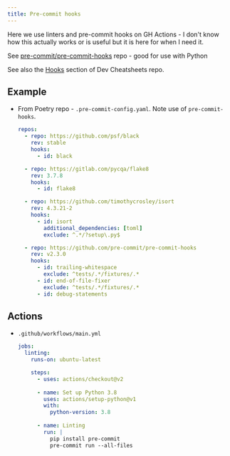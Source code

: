 ```yaml
---
title: Pre-commit hooks
---
```


Here we use linters and pre-commit hooks on GH Actions - I don't know how this actually works or is useful but it is here for when I need it.

See [pre-commit/pre-commit-hooks](https://github.com/pre-commit/pre-commit-hooks) repo - good for use with Python

See also the [Hooks](https://michaelcurrin.github.io/dev-cheatsheets/cheatsheets/git/committing/hooks.html) section of Dev Cheatsheets repo.


## Example

- From Poetry repo - `.pre-commit-config.yaml`. Note use of `pre-commit-hooks`.
    ```yaml
    repos:
      - repo: https://github.com/psf/black
        rev: stable
        hooks:
          - id: black

      - repo: https://gitlab.com/pycqa/flake8
        rev: 3.7.8
        hooks:
          - id: flake8

      - repo: https://github.com/timothycrosley/isort
        rev: 4.3.21-2
        hooks:
          - id: isort
            additional_dependencies: [toml]
            exclude: ^.*/?setup\.py$

      - repo: https://github.com/pre-commit/pre-commit-hooks
        rev: v2.3.0
        hooks:
          - id: trailing-whitespace
            exclude: ^tests/.*/fixtures/.*
          - id: end-of-file-fixer
            exclude: ^tests/.*/fixtures/.*
          - id: debug-statements
    ```

## Actions

- `.github/workflows/main.yml`
    ```yaml
    jobs:
      linting:
        runs-on: ubuntu-latest

        steps:
          - uses: actions/checkout@v2
          
          - name: Set up Python 3.8
            uses: actions/setup-python@v1
            with:
              python-version: 3.8
              
          - name: Linting
            run: |
              pip install pre-commit
              pre-commit run --all-files
    ```
